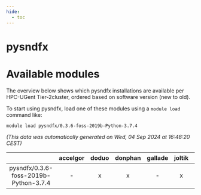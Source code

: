 ```yaml
---
hide:
  - toc
---
```


pysndfx
=======

# Available modules


The overview below shows which pysndfx installations are available per HPC-UGent Tier-2cluster, ordered based on software version (new to old).

To start using pysndfx, load one of these modules using a `module load` command like:

```shell
module load pysndfx/0.3.6-foss-2019b-Python-3.7.4
```

*(This data was automatically generated on Wed, 04 Sep 2024 at 16:48:20 CEST)*  

| |accelgor|doduo|donphan|gallade|joltik|shinx|skitty|
| :---: | :---: | :---: | :---: | :---: | :---: | :---: | :---: |
|pysndfx/0.3.6-foss-2019b-Python-3.7.4|-|x|x|-|x|-|x|
